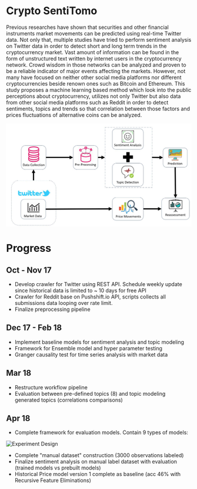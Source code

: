 # Crypto SentiTomo
Previous researches have shown that securities and other financial instruments market movements can be predicted using real-time Twitter data. Not only that, multiple studies have tried to perform sentiment analysis on Twitter data in order to detect short and long term trends in the cryptocurrency market. Vast amount of information can be found in the form of unstructured text written by internet users in the cryptocurrency network. Crowd wisdom in those networks can be analyzed and proven to be a reliable indicator of major events affecting the markets.  However, not many have focused on neither other social media platforms nor different cryptocurrencies beside renown ones such as Bitcoin and Ethereum. This study proposes a machine learning based method which look into the public perceptions about cryptocurrency, utilizes not only Twitter but also data from other social media platforms such as Reddit in order to detect sentiments, topics and trends so that correlation between those factors and prices fluctuations of alternative coins can be analyzed.

![Workflow](https://github.com/o0oBluePhoenixo0o/Crypto-Senti/blob/master/img/Workflow_Mar18.JPG)


# Progress
## Oct - Nov 17 
- Develop crawler for Twitter using REST API. Schedule weekly update since historical data is limited to ~ 10 days for free API
- Crawler for Reddit base on Pushshift.io API, scripts collects all submissions data looping over rate limit.
- Finalize preprocessing pipeline

## Dec 17 - Feb 18
- Implement baseline models for sentiment analysis and topic modeling
- Framework for Ensemble model and hyper parameter testing
- Granger causality test for time series analysis with market data

## Mar 18
- Restructure workflow pipeline
- Evaluation between pre-defined topics (8) and topic modeling generated topics (correlations comparisons)

## Apr 18
- Complete framework for evaluation models. Contain 9 types of models:

![Experiment Design](https://github.com/o0oBluePhoenixo0o/NextBigCrypto-Senti/blob/master/img/Experiment%20Design.JPG)
- Complete "manual dataset" construction (3000 observations labeled)
- Finalize sentiment analysis on manual label dataset with evaluation (trained models vs prebuilt models)
- Historical Price model version 1 complete as baseline (acc 46% with Recursive Feature Eliminations)
